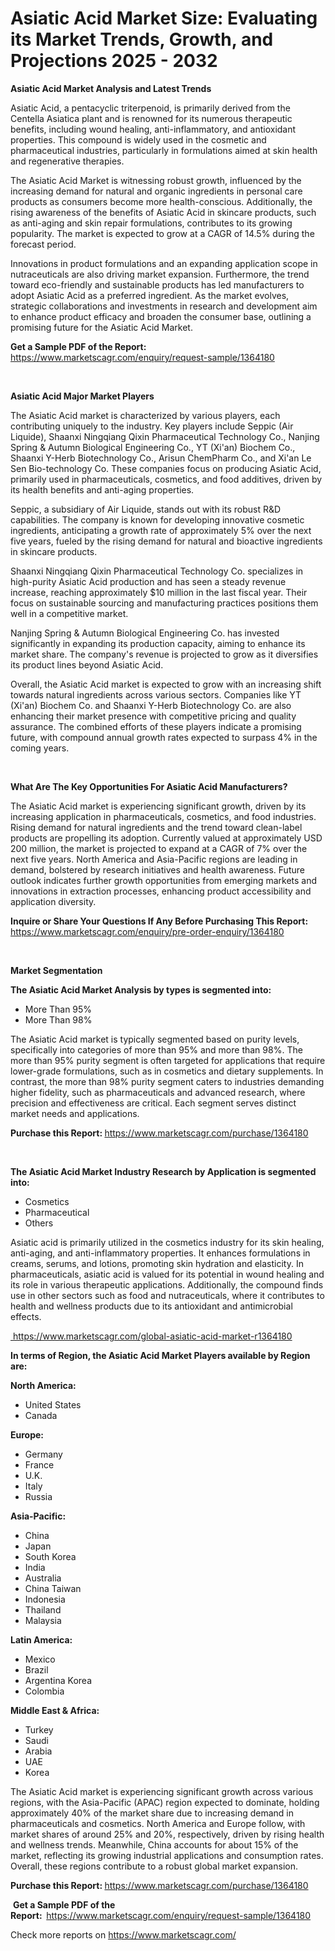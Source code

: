 <p><h1>Asiatic Acid Market Size: Evaluating its Market Trends, Growth, and Projections 2025 - 2032</h1></p><p><strong>Asiatic Acid Market Analysis and Latest Trends</strong></p>
<p><p>Asiatic Acid, a pentacyclic triterpenoid, is primarily derived from the Centella Asiatica plant and is renowned for its numerous therapeutic benefits, including wound healing, anti-inflammatory, and antioxidant properties. This compound is widely used in the cosmetic and pharmaceutical industries, particularly in formulations aimed at skin health and regenerative therapies.</p><p>The Asiatic Acid Market is witnessing robust growth, influenced by the increasing demand for natural and organic ingredients in personal care products as consumers become more health-conscious. Additionally, the rising awareness of the benefits of Asiatic Acid in skincare products, such as anti-aging and skin repair formulations, contributes to its growing popularity. The market is expected to grow at a CAGR of 14.5% during the forecast period.</p><p>Innovations in product formulations and an expanding application scope in nutraceuticals are also driving market expansion. Furthermore, the trend toward eco-friendly and sustainable products has led manufacturers to adopt Asiatic Acid as a preferred ingredient. As the market evolves, strategic collaborations and investments in research and development aim to enhance product efficacy and broaden the consumer base, outlining a promising future for the Asiatic Acid Market.</p></p>
<p><strong>Get a Sample PDF of the Report:&nbsp;</strong> <a href="https://www.marketscagr.com/enquiry/request-sample/1364180?utm_campaign=2667&utm_medium=2&utm_source=Github&utm_content=ia&utm_term=01042025&utm_id=asiatic-acid">https://www.marketscagr.com/enquiry/request-sample/1364180</a></p>
<p>&nbsp;</p>
<p><strong>Asiatic Acid Major Market Players</strong></p>
<p><p>The Asiatic Acid market is characterized by various players, each contributing uniquely to the industry. Key players include Seppic (Air Liquide), Shaanxi Ningqiang Qixin Pharmaceutical Technology Co., Nanjing Spring & Autumn Biological Engineering Co., YT (Xi'an) Biochem Co., Shaanxi Y-Herb Biotechnology Co., Arisun ChemPharm Co., and Xi'an Le Sen Bio-technology Co. These companies focus on producing Asiatic Acid, primarily used in pharmaceuticals, cosmetics, and food additives, driven by its health benefits and anti-aging properties.</p><p>Seppic, a subsidiary of Air Liquide, stands out with its robust R&D capabilities. The company is known for developing innovative cosmetic ingredients, anticipating a growth rate of approximately 5% over the next five years, fueled by the rising demand for natural and bioactive ingredients in skincare products.</p><p>Shaanxi Ningqiang Qixin Pharmaceutical Technology Co. specializes in high-purity Asiatic Acid production and has seen a steady revenue increase, reaching approximately $10 million in the last fiscal year. Their focus on sustainable sourcing and manufacturing practices positions them well in a competitive market.</p><p>Nanjing Spring & Autumn Biological Engineering Co. has invested significantly in expanding its production capacity, aiming to enhance its market share. The company's revenue is projected to grow as it diversifies its product lines beyond Asiatic Acid.</p><p>Overall, the Asiatic Acid market is expected to grow with an increasing shift towards natural ingredients across various sectors. Companies like YT (Xi'an) Biochem Co. and Shaanxi Y-Herb Biotechnology Co. are also enhancing their market presence with competitive pricing and quality assurance. The combined efforts of these players indicate a promising future, with compound annual growth rates expected to surpass 4% in the coming years.</p></p>
<p>&nbsp;</p>
<p><strong>What Are The Key Opportunities For Asiatic Acid Manufacturers?</strong></p>
<p><p>The Asiatic Acid market is experiencing significant growth, driven by its increasing application in pharmaceuticals, cosmetics, and food industries. Rising demand for natural ingredients and the trend toward clean-label products are propelling its adoption. Currently valued at approximately USD 200 million, the market is projected to expand at a CAGR of 7% over the next five years. North America and Asia-Pacific regions are leading in demand, bolstered by research initiatives and health awareness. Future outlook indicates further growth opportunities from emerging markets and innovations in extraction processes, enhancing product accessibility and application diversity.</p></p>
<p><strong>Inquire or Share Your Questions If Any Before Purchasing This Report:</strong> <a href="https://www.marketscagr.com/enquiry/pre-order-enquiry/1364180?utm_campaign=2667&utm_medium=2&utm_source=Github&utm_content=ia&utm_term=01042025&utm_id=asiatic-acid">https://www.marketscagr.com/enquiry/pre-order-enquiry/1364180</a></p>
<p>&nbsp;</p>
<p><strong>Market Segmentation</strong></p>
<p><strong>The Asiatic Acid Market Analysis by types is segmented into:</strong></p>
<p><ul><li>More Than 95%</li><li>More Than 98%</li></ul></p>
<p><p>The Asiatic Acid market is typically segmented based on purity levels, specifically into categories of more than 95% and more than 98%. The more than 95% purity segment is often targeted for applications that require lower-grade formulations, such as in cosmetics and dietary supplements. In contrast, the more than 98% purity segment caters to industries demanding higher fidelity, such as pharmaceuticals and advanced research, where precision and effectiveness are critical. Each segment serves distinct market needs and applications.</p></p>
<p><strong>Purchase this Report:&nbsp;</strong><a href="https://www.marketscagr.com/purchase/1364180?utm_campaign=2667&utm_medium=2&utm_source=Github&utm_content=ia&utm_term=01042025&utm_id=asiatic-acid">https://www.marketscagr.com/purchase/1364180</a></p>
<p>&nbsp;</p>
<p><strong>The Asiatic Acid Market Industry Research by Application is segmented into:</strong></p>
<p><ul><li>Cosmetics</li><li>Pharmaceutical</li><li>Others</li></ul></p>
<p><p>Asiatic acid is primarily utilized in the cosmetics industry for its skin healing, anti-aging, and anti-inflammatory properties. It enhances formulations in creams, serums, and lotions, promoting skin hydration and elasticity. In pharmaceuticals, asiatic acid is valued for its potential in wound healing and its role in various therapeutic applications. Additionally, the compound finds use in other sectors such as food and nutraceuticals, where it contributes to health and wellness products due to its antioxidant and antimicrobial effects.</p></p>
<p><a href="https://www.marketscagr.com/global-asiatic-acid-market-r1364180?utm_campaign=2667&utm_medium=2&utm_source=Github&utm_content=ia&utm_term=01042025&utm_id=asiatic-acid">&nbsp;https://www.marketscagr.com/global-asiatic-acid-market-r1364180</a></p>
<p><strong>In terms of Region, the Asiatic Acid Market Players available by Region are:</strong></p>
<p>
    <p> <strong> North America: </strong>
        <ul>
            <li>United States</li>
            <li>Canada</li>
        </ul>
        </p> 
    <p> <strong> Europe: </strong>
        <ul>
            <li>Germany</li>
            <li>France</li>
            <li>U.K.</li>
            <li>Italy</li>
            <li>Russia</li>
        </ul>
        </p> 
    <p> <strong> Asia-Pacific: </strong>
        <ul>
            <li>China</li>
            <li>Japan</li>
            <li>South Korea</li>
            <li>India</li>
            <li>Australia</li>
            <li>China Taiwan</li>
            <li>Indonesia</li>
            <li>Thailand</li>
            <li>Malaysia</li>
        </ul>
        </p> 
    <p> <strong> Latin America: </strong>
        <ul>
            <li>Mexico</li>
            <li>Brazil</li>
            <li>Argentina Korea</li>
            <li>Colombia</li>
        </ul>
        </p> 
    <p> <strong> Middle East & Africa: </strong>
        <ul>
            <li>Turkey</li>
            <li>Saudi</li>
            <li>Arabia</li>
            <li>UAE</li>
            <li>Korea</li>
        </ul>
    </p>
    </p>
<p><p>The Asiatic Acid market is experiencing significant growth across various regions, with the Asia-Pacific (APAC) region expected to dominate, holding approximately 40% of the market share due to increasing demand in pharmaceuticals and cosmetics. North America and Europe follow, with market shares of around 25% and 20%, respectively, driven by rising health and wellness trends. Meanwhile, China accounts for about 15% of the market, reflecting its growing industrial applications and consumption rates. Overall, these regions contribute to a robust global market expansion.</p></p>
<p><strong>Purchase this Report: </strong><a href="https://www.marketscagr.com/purchase/1364180?utm_campaign=2667&utm_medium=2&utm_source=Github&utm_content=ia&utm_term=01042025&utm_id=asiatic-acid">https://www.marketscagr.com/purchase/1364180</a></p>
<p>&nbsp;<strong>Get a Sample PDF of the Report:&nbsp;&nbsp;</strong><a href="https://www.marketscagr.com/enquiry/request-sample/1364180?utm_campaign=2667&utm_medium=2&utm_source=Github&utm_content=ia&utm_term=01042025&utm_id=asiatic-acid">https://www.marketscagr.com/enquiry/request-sample/1364180</a></p>
<p><strong></strong></p>
<p>Check more reports on <a href="https://www.marketscagr.com/?utm_campaign=2667&utm_medium=2&utm_source=Github&utm_content=ia&utm_term=01042025&utm_id=asiatic-acid">https://www.marketscagr.com/</a></p>